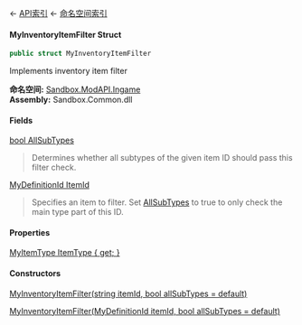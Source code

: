 ← [API索引](Api-Index) ← [命名空间索引](Namespace-Index)

#### MyInventoryItemFilter Struct

```csharp
public struct MyInventoryItemFilter
```

Implements inventory item filter

**命名空间:** [Sandbox.ModAPI.Ingame](Sandbox.ModAPI.Ingame)  
**Assembly:** Sandbox.Common.dll

#### Fields

[bool AllSubTypes](Sandbox.ModAPI.Ingame.MyInventoryItemFilter.AllSubTypes)

> Determines whether all subtypes of the given item ID should pass this filter check.

[MyDefinitionId ItemId](Sandbox.ModAPI.Ingame.MyInventoryItemFilter.ItemId)

> Specifies an item to filter. Set [AllSubTypes](Sandbox.ModAPI.Ingame.MyInventoryItemFilter.AllSubTypes) to true to only check the main type part of this ID.

#### Properties

[MyItemType ItemType { get; }](Sandbox.ModAPI.Ingame.MyInventoryItemFilter.ItemType)

> 

#### Constructors

[MyInventoryItemFilter(string itemId, bool allSubTypes = default)](Sandbox.ModAPI.Ingame.MyInventoryItemFilter..ctor)

> 

[MyInventoryItemFilter(MyDefinitionId itemId, bool allSubTypes = default)](Sandbox.ModAPI.Ingame.MyInventoryItemFilter..ctor)

> 

